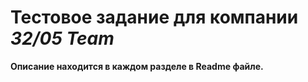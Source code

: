 # Тестовое задание для компании *32/05 Team*  

**Описание находится в каждом разделе в Readme файле.**
